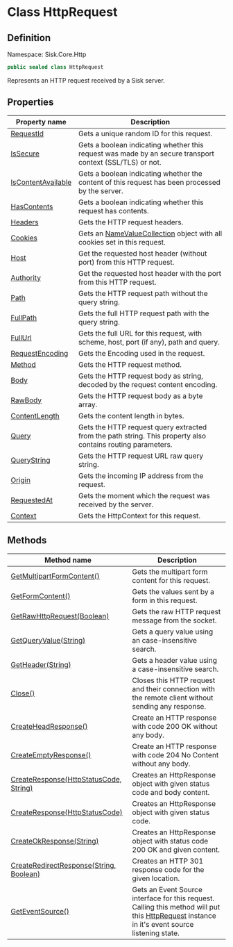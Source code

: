 # Class HttpRequest

## Definition
Namespace: Sisk.Core.Http

```csharp
public sealed class HttpRequest
```

Represents an HTTP request received by a Sisk server.

## Properties

| Property name | Description |
| --- | --- |
| [RequestId](/spec/Sisk/Core/Http/HttpRequest/RequestId) | Gets a unique random ID for this request. | 
| [IsSecure](/spec/Sisk/Core/Http/HttpRequest/IsSecure) | Gets a boolean indicating whether this request was made by an secure transport context (SSL/TLS) or not. | 
| [IsContentAvailable](/spec/Sisk/Core/Http/HttpRequest/IsContentAvailable) | Gets a boolean indicating whether the content of this request has been processed by the server. | 
| [HasContents](/spec/Sisk/Core/Http/HttpRequest/HasContents) | Gets a boolean indicating whether this request has contents. | 
| [Headers](/spec/Sisk/Core/Http/HttpRequest/Headers) | Gets the HTTP request headers. | 
| [Cookies](/spec/Sisk/Core/Http/HttpRequest/Cookies) | Gets an [NameValueCollection](/spec/System/Collections/Specialized/NameValueCollection) object with all cookies set in this request. | 
| [Host](/spec/Sisk/Core/Http/HttpRequest/Host) | Get the requested host header (without port) from this HTTP request. | 
| [Authority](/spec/Sisk/Core/Http/HttpRequest/Authority) | Get the requested host header with the port from this HTTP request. | 
| [Path](/spec/Sisk/Core/Http/HttpRequest/Path) | Gets the HTTP request path without the query string. | 
| [FullPath](/spec/Sisk/Core/Http/HttpRequest/FullPath) | Gets the full HTTP request path with the query string. | 
| [FullUrl](/spec/Sisk/Core/Http/HttpRequest/FullUrl) | Gets the full URL for this request, with scheme, host, port (if any), path and query. | 
| [RequestEncoding](/spec/Sisk/Core/Http/HttpRequest/RequestEncoding) | Gets the Encoding used in the request. | 
| [Method](/spec/Sisk/Core/Http/HttpRequest/Method) | Gets the HTTP request method. | 
| [Body](/spec/Sisk/Core/Http/HttpRequest/Body) | Gets the HTTP request body as string, decoded by the request content encoding. | 
| [RawBody](/spec/Sisk/Core/Http/HttpRequest/RawBody) | Gets the HTTP request body as a byte array. | 
| [ContentLength](/spec/Sisk/Core/Http/HttpRequest/ContentLength) | Gets the content length in bytes. | 
| [Query](/spec/Sisk/Core/Http/HttpRequest/Query) | Gets the HTTP request query extracted from the path string. This property also contains routing parameters. | 
| [QueryString](/spec/Sisk/Core/Http/HttpRequest/QueryString) | Gets the HTTP request URL raw query string. | 
| [Origin](/spec/Sisk/Core/Http/HttpRequest/Origin) | Gets the incoming IP address from the request. | 
| [RequestedAt](/spec/Sisk/Core/Http/HttpRequest/RequestedAt) | Gets the moment which the request was received by the server. | 
| [Context](/spec/Sisk/Core/Http/HttpRequest/Context) | Gets the HttpContext for this request. | 

## Methods

| Method name | Description |
| --- | --- |
| [GetMultipartFormContent()](/spec/Sisk/Core/Http/HttpRequest/GetMultipartFormContent--) | Gets the multipart form content for this request. | 
| [GetFormContent()](/spec/Sisk/Core/Http/HttpRequest/GetFormContent--) | Gets the values sent by a form in this request. | 
| [GetRawHttpRequest(Boolean)](/spec/Sisk/Core/Http/HttpRequest/GetRawHttpRequest--Boolean) | Gets the raw HTTP request message from the socket. | 
| [GetQueryValue(String)](/spec/Sisk/Core/Http/HttpRequest/GetQueryValue--String) | Gets a query value using an case-insensitive search. | 
| [GetHeader(String)](/spec/Sisk/Core/Http/HttpRequest/GetHeader--String) | Gets a header value using a case-insensitive search. | 
| [Close()](/spec/Sisk/Core/Http/HttpRequest/Close--) | Closes this HTTP request and their connection with the remote client without sending any response. | 
| [CreateHeadResponse()](/spec/Sisk/Core/Http/HttpRequest/CreateHeadResponse--) | Create an HTTP response with code 200 OK without any body. | 
| [CreateEmptyResponse()](/spec/Sisk/Core/Http/HttpRequest/CreateEmptyResponse--) | Create an HTTP response with code 204 No Content without any body. | 
| [CreateResponse(HttpStatusCode, String)](/spec/Sisk/Core/Http/HttpRequest/CreateResponse--HttpStatusCode-String) | Creates an HttpResponse object with given status code and body content. | 
| [CreateResponse(HttpStatusCode)](/spec/Sisk/Core/Http/HttpRequest/CreateResponse--HttpStatusCode) | Creates an HttpResponse object with given status code. | 
| [CreateOkResponse(String)](/spec/Sisk/Core/Http/HttpRequest/CreateOkResponse--String) | Creates an HttpResponse object with status code 200 OK and given content. | 
| [CreateRedirectResponse(String, Boolean)](/spec/Sisk/Core/Http/HttpRequest/CreateRedirectResponse--String-Boolean) | Creates an HTTP 301 response code for the given location. | 
| [GetEventSource()](/spec/Sisk/Core/Http/HttpRequest/GetEventSource--) | Gets an Event Source interface for this request. Calling this method will put this [HttpRequest](/spec/Sisk/Core/Http/HttpRequest) instance in it's event source listening state. | 

